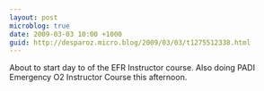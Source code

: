 ```yaml
---
layout: post
microblog: true
date: 2009-03-03 10:00 +1000
guid: http://desparoz.micro.blog/2009/03/03/t1275512338.html
---
```

About to start day to of the EFR Instructor course.  Also doing PADI Emergency O2 Instructor Course this afternoon.

